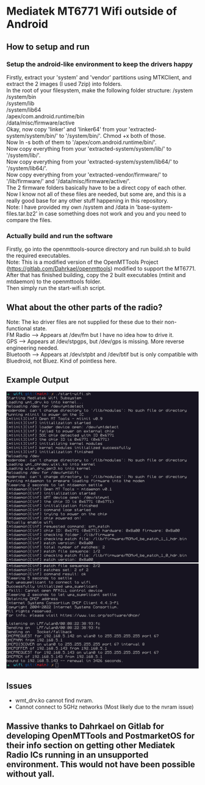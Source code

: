 # Mediatek MT6771 Wifi outside of Android

## How to setup and run
### Setup the android-like environment to keep the drivers happy
Firstly, extract your 'system' and 'vendor' partitions using MTKClient, and extract the 2 images (I used 7zip) into folders. <br>
In the root of your filesystem, make the following folder structure: <brr>
/system <br>
/system/bin <br>
/system/lib <br>
/system/lib64 <br>
/apex/com.android.runtime/bin <br>
/data/misc/firmware/active <br>
Okay, now copy 'linker' and 'linker64' from your 'extracted-system/system/bin/' to '/system/bin/'. Chmod +x both of those. <br>
Now ln -s both of them to '/apex/com.android.runtime/bin/'. <br>
Now copy everything from your 'extracted-system/system/lib/' to '/system/lib/'. <br>
Now copy everything from your 'extracted-system/system/lib64/' to '/system/lib64/'. <br>
Now copy everything from your 'extracted-vendor/firmware/' to '/lib/firmware/' and '/data/misc/firmware/active/'. <br>
The 2 firmware folders basically have to be a direct copy of each other. <br>
Now I know not all of these files are needed, but some are, and this is a really good base for any other stuff happening in this repository. <br>
Note: I have provided my own /system and /data in 'base-system-files.tar.bz2' in case something does not work and you and you need to compare the files. <br>

### Actually build and run the software
Firstly, go into the openmttools-source directory and run build.sh to build the required executables. <br>
Note: This is a modified version of the OpenMTTools Project (https://gitlab.com/Dahrkael/openmttools) modified to support the MT6771. <br>
After that has finished building, copy the 2 built executables (mtinit and mtdaemon) to the openmttools folder. <br>
Then simply run the start-wifi.sh script. <br>

## What about the other parts of the radio?
Note: The ko driver files are not supplied for these due to their non-functional state. <br>
FM Radio --> Appears at /dev/fm but I have no idea how to drive it. <br>
GPS --> Appears at /dev/stpgps, but /dev/gps is missing. More reverse engineering needed. <br>
Bluetooth --> Appears at /dev/stpbt and /dev/btif but is only compatible with Bluedroid, not Bluez. Kind of pointless here. <br>

## Example Output
![alt text](https://github.com/goldenkrew3000/OppoA91/blob/main/Software%20Development/wifi/Example%20Output/image1.png?raw=true)
![alt text](https://github.com/goldenkrew3000/OppoA91/blob/main/Software%20Development/wifi/Example%20Output/image2.png?raw=true)

## Issues
- wmt_drv.ko cannot find nvram. <br>
- Cannot connect to 5GHz networks (Most likely due to the nvram issue) <br>

## Massive thanks to Dahrkael on Gitlab for developing OpenMTTools and PostmarketOS for their info section on getting other Mediatek Radio ICs running in an unsupported environment. This would not have been possible without yall.
